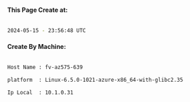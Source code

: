 
   
#### This Page Create at:

```bash

2024-05-15 - 23:56:48 UTC

```

#### Create By Machine:

```bash

Host Name : fv-az575-639

platform  : Linux-6.5.0-1021-azure-x86_64-with-glibc2.35

Ip Local  : 10.1.0.31

```

